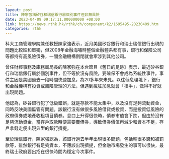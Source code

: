 ```yaml
---
layout: post
title: 陳家強稱矽谷和瑞信銀行屬個別事件但非無風險
date: 2023-04-09 09:17:11.000000000 +08:00
link: https://news.rthk.hk/rthk/ch/component/k2/1695495-20230409.htm
categories: rthk
---
```


科大工商管理學院兼任教授陳家強表示，近月美國矽谷銀行和瑞士瑞信銀行出現的問題比較細和單獨，但2008年金融海嘯時整個金融體系都有事，銀行和保險公司等都持有高風險債券，一間金融機構倒閉就會牽涉到其他公司。

曾任財經事務及庫務局局長的陳家強在本台節目《舊日的足跡》表示，最近矽谷銀行和瑞信銀行屬於個別事件，但不等於沒有風險，要確保不會成為系統性事件。事件主因是美國過去一段時間快速加息，為20多年來未見。以往低息環境下，銀行和金融機構有投資或風險管理的方法，但遇到瘋狂加息就會「損手」，做得不好就出現問題。

他認為，矽谷銀行犯了低級錯誤，就是存款不能太集中，以及沒有足夠流動資金，同時反映美國監管有問題。該銀行沒有做很多風險借貸或投資，而是投資低風險的政府債券或地產收租項目債券。息口上升得很快時，債券市值會下跌，但由於沒有足夠流動資金，當存戶取款時便需要賣債券，導致債券價值再減少和資本不足，存戶拿錢走便出現典型的銀行擠提。

至於瑞信銀行，陳家強認為，該銀行過去半年出現很多問題，包括輸很多錢和被罰款等，雖然銀行有足夠資本，不應該出現擠提，但金融市場發生的事可以很快，最終瑞士政府要出招在很快時間內穩定今次事件。
